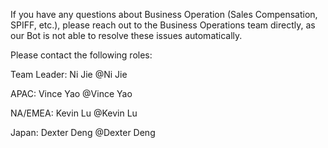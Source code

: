 If you have any questions about Business Operation (Sales Compensation, SPIFF, etc.), please reach out to the Business Operations team directly, as our Bot is not able to resolve these issues automatically.

 Please contact the following roles:

Team Leader: Ni Jie @Ni Jie 

APAC: Vince Yao @Vince Yao 

NA/EMEA: Kevin Lu @Kevin Lu 

Japan: Dexter Deng @Dexter Deng 
